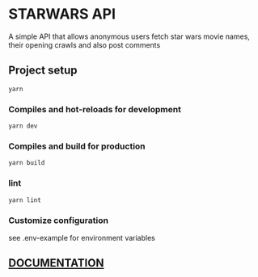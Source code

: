 # STARWARS API

A simple API that allows anonymous users fetch star wars movie names, their opening crawls and also post comments

## Project setup
```
yarn 
```

### Compiles and hot-reloads for development
```
yarn dev
```

### Compiles and build for production
```
yarn build
```

### lint
```
yarn lint
```

### Customize configuration
see .env-example for environment variables

## [DOCUMENTATION](https://github.com/user/repo/blob/branch/other_file.md)